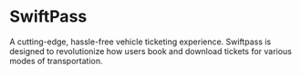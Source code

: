 # SwiftPass
A cutting-edge, hassle-free vehicle ticketing experience. Swiftpass is designed to revolutionize how users book and download tickets for various modes of transportation. 
